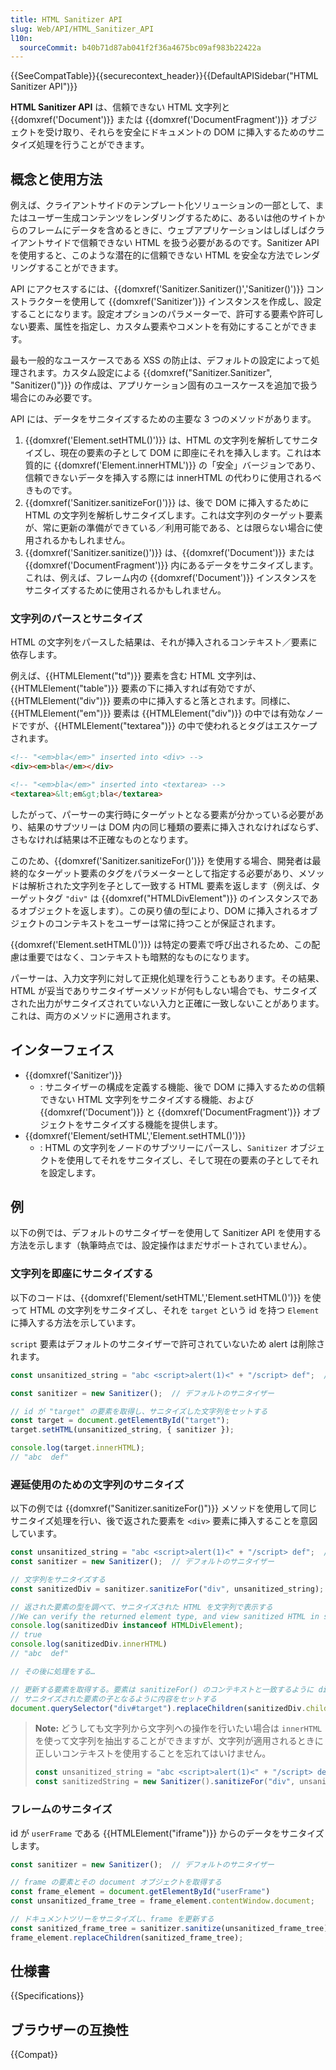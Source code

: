 ```yaml
---
title: HTML Sanitizer API
slug: Web/API/HTML_Sanitizer_API
l10n:
  sourceCommit: b40b71d87ab041f2f36a4675bc09af983b22422a
---
```

{{SeeCompatTable}}{{securecontext_header}}{{DefaultAPISidebar("HTML Sanitizer API")}}

**HTML Sanitizer API** は、信頼できない HTML 文字列と {{domxref('Document')}} または {{domxref('DocumentFragment')}} オブジェクトを受け取り、それらを安全にドキュメントの DOM に挿入するためのサニタイズ処理を行うことができます。

## 概念と使用方法

例えば、クライアントサイドのテンプレート化ソリューションの一部として、またはユーザー生成コンテンツをレンダリングするために、あるいは他のサイトからのフレームにデータを含めるときに、ウェブアプリケーションはしばしばクライアントサイドで信頼できない HTML を扱う必要があるのです。Sanitizer API を使用すると、このような潜在的に信頼できない HTML を安全な方法でレンダリングすることができます。

API にアクセスするには、{{domxref('Sanitizer.Sanitizer()','Sanitizer()')}} コンストラクターを使用して {{domxref('Sanitizer')}} インスタンスを作成し、設定することになります。設定オプションのパラメーターで、許可する要素や許可しない要素、属性を指定し、カスタム要素やコメントを有効にすることができます。

最も一般的なユースケースである XSS の防止は、デフォルトの設定によって処理されます。カスタム設定による {{domxref("Sanitizer.Sanitizer", "Sanitizer()")}} の作成は、アプリケーション固有のユースケースを追加で扱う場合にのみ必要です。

API には、データをサニタイズするための主要な 3 つのメソッドがあります。

1. {{domxref('Element.setHTML()')}} は、HTML の文字列を解析してサニタイズし、現在の要素の子として DOM に即座にそれを挿入します。これは本質的に {{domxref('Element.innerHTML')}} の「安全」バージョンであり、信頼できないデータを挿入する際には innerHTML の代わりに使用されるべきものです。
2. {{domxref('Sanitizer.sanitizeFor()')}} は、後で DOM に挿入するために HTML の文字列を解析しサニタイズします。これは文字列のターゲット要素が、常に更新の準備ができている／利用可能である、とは限らない場合に使用されるかもしれません。
3. {{domxref('Sanitizer.sanitize()')}} は、{{domxref('Document')}} または {{domxref('DocumentFragment')}} 内にあるデータをサニタイズします。これは、例えば、フレーム内の {{domxref('Document')}} インスタンスをサニタイズするために使用されるかもしれません。

### 文字列のパースとサニタイズ

HTML の文字列をパースした結果は、それが挿入されるコンテキスト／要素に依存します。

例えば、{{HTMLElement("td")}} 要素を含む HTML 文字列は、{{HTMLElement("table")}} 要素の下に挿入すれば有効ですが、{{HTMLElement("div")}} 要素の中に挿入すると落とされます。同様に、{{HTMLElement("em")}} 要素は {{HTMLElement("div")}} の中では有効なノードですが、{{HTMLElement("textarea")}} の中で使われるとタグはエスケープされます。

```html
<!-- "<em>bla</em>" inserted into <div> -->
<div><em>bla</em></div>

<!-- "<em>bla</em>" inserted into <textarea> -->
<textarea>&lt;em&gt;bla</textarea>
```

したがって、パーサーの実行時にターゲットとなる要素が分かっている必要があり、結果のサブツリーは DOM 内の同じ種類の要素に挿入されなければならず、さもなければ結果は不正確なものとなります。

このため、{{domxref('Sanitizer.sanitizeFor()')}} を使用する場合、開発者は最終的なターゲット要素のタグをパラメーターとして指定する必要があり、メソッドは解析された文字列を子として一致する HTML 要素を返します（例えば、ターゲットタグ `"div"` は {{domxref("HTMLDivElement")}} のインスタンスであるオブジェクトを返します）。この戻り値の型により、DOM に挿入されるオブジェクトのコンテキストをユーザーは常に持つことが保証されます。

{{domxref('Element.setHTML()')}} は特定の要素で呼び出されるため、この配慮は重要ではなく、コンテキストも暗黙的なものになります。

パーサーは、入力文字列に対して正規化処理を行うこともあります。その結果、HTML が妥当でありサニタイザーメソッドが何もしない場合でも、サニタイズされた出力がサニタイズされていない入力と正確に一致しないことがあります。これは、両方のメソッドに適用されます。

## インターフェイス

- {{domxref('Sanitizer')}}
  - : サニタイザーの構成を定義する機能、後で DOM に挿入するための信頼できない HTML 文字列をサニタイズする機能、および {{domxref('Document')}} と {{domxref('DocumentFragment')}} オブジェクトをサニタイズする機能を提供します。
- {{domxref('Element/setHTML','Element.setHTML()')}}
  - : HTML の文字列をノードのサブツリーにパースし、`Sanitizer` オブジェクトを使用してそれをサニタイズし、そして現在の要素の子としてそれを設定します。

## 例

以下の例では、デフォルトのサニタイザーを使用して Sanitizer API を使用する方法を示します（執筆時点では、設定操作はまだサポートされていません）。

### 文字列を即座にサニタイズする

以下のコードは、{{domxref('Element/setHTML','Element.setHTML()')}} を使って HTML の文字列をサニタイズし、それを `target` という id を持つ `Element` に挿入する方法を示しています。

`script` 要素はデフォルトのサニタイザーで許可されていないため alert は削除されます。

```js
const unsanitized_string = "abc <script>alert(1)<" + "/script> def";  // サニタイズされていない文字列

const sanitizer = new Sanitizer();  // デフォルトのサニタイザー

// id が "target" の要素を取得し、サニタイズした文字列をセットする
const target = document.getElementById("target");
target.setHTML(unsanitized_string, { sanitizer });

console.log(target.innerHTML);
// "abc  def"
```

### 遅延使用のための文字列のサニタイズ

以下の例では {{domxref("Sanitizer.sanitizeFor()")}} メソッドを使用して同じサニタイズ処理を行い、後で返された要素を `<div>` 要素に挿入することを意図しています。

```js
const unsanitized_string = "abc <script>alert(1)<" + "/script> def";  // サニタイズされていない文字列
const sanitizer = new Sanitizer();  // デフォルトのサニタイザー

// 文字列をサニタイズする
const sanitizedDiv = sanitizer.sanitizeFor("div", unsanitized_string);

// 返された要素の型を調べて、サニタイズされた HTML を文字列で表示する
//We can verify the returned element type, and view sanitized HTML in string form:
console.log(sanitizedDiv instanceof HTMLDivElement);
// true
console.log(sanitizedDiv.innerHTML)
// "abc  def"

// その後に処理をする…

// 更新する要素を取得する。要素は sanitizeFor() のコンテキストと一致するように div である必要がある
// サニタイズされた要素の子となるように内容をセットする
document.querySelector("div#target").replaceChildren(sanitizedDiv.children);
```

> **Note:** どうしても文字列から文字列への操作を行いたい場合は `innerHTML` を使って文字列を抽出することができますが、文字列が適用されるときに正しいコンテキストを使用することを忘れてはいけません。
>
> ```js
> const unsanitized_string = "abc <script>alert(1)<" + "/script> def";
> const sanitizedString = new Sanitizer().sanitizeFor("div", unsanitized_string).innerHTML;
> ```

### フレームのサニタイズ

id が `userFrame` である {{HTMLElement("iframe")}} からのデータをサニタイズします。

```js
const sanitizer = new Sanitizer();  // デフォルトのサニタイザー

// frame の要素とその document オブジェクトを取得する
const frame_element = document.getElementById("userFrame")
const unsanitized_frame_tree = frame_element.contentWindow.document;

// ドキュメントツリーをサニタイズし、frame を更新する
const sanitized_frame_tree = sanitizer.sanitize(unsanitized_frame_tree);
frame_element.replaceChildren(sanitized_frame_tree);
```

## 仕様書

{{Specifications}}

## ブラウザーの互換性

{{Compat}}

